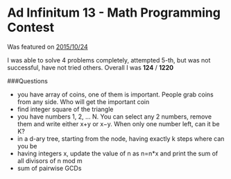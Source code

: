 # Ad Infinitum 13 - Math Programming Contest

Was featured on [2015/10/24](https://www.hackerrank.com/contests/infinitum13/challenges)

I was able to solve 4 problems completely, attempted 5-th, but was not successful,
have not tried others. Overall I was **124** / **1220**

###Questions
 - you have array of coins, one of them is important. People grab coins from any side. Who will get
 the important coin
 - find integer square of the triangle
 - you have numbers 1, 2, ... N. You can select any 2 numbers, remove them and write either x+y or 
 x−y. When only one number left, can it be K?
 - in a d-ary tree, starting from the node, having exactly k steps where can you be
 - having integers x, update the value of n as n=n*x and print the sum of all divisors of n mod m
 - sum of pairwise GCDs